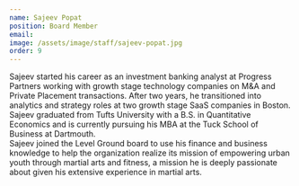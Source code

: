 ```yaml
---
name: Sajeev Popat
position: Board Member
email: 
image: /assets/image/staff/sajeev-popat.jpg
order: 9
---
```

Sajeev started his career as an investment banking analyst at Progress Partners working with growth stage technology companies on M&A and Private Placement transactions.  After two years, he transitioned into analytics and strategy roles at two growth stage SaaS companies in Boston.  Sajeev graduated from Tufts University with a B.S. in Quantitative Economics and is currently pursuing his MBA at the Tuck School of Business at Dartmouth.  
Sajeev joined the Level Ground board to use his finance and business knowledge to help the organization realize its mission of empowering urban youth through martial arts and fitness, a mission he is deeply passionate about given his extensive experience in martial arts.
